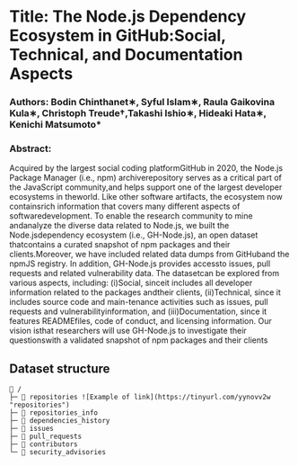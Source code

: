 # Title: The Node.js Dependency Ecosystem in GitHub:Social, Technical, and Documentation Aspects
### Authors: Bodin Chinthanet∗, Syful Islam∗, Raula Gaikovina Kula∗, Christoph Treude†,Takashi Ishio∗, Hideaki Hata∗, Kenichi Matsumoto*

### Abstract: 
Acquired   by   the   largest   social   coding   platformGitHub in 2020, the Node.js Package Manager (i.e., npm) archiverepository serves as a critical part of the JavaScript community,and helps support one of the largest developer ecosystems in theworld. Like other software artifacts, the ecosystem now containsrich  information  that  covers  many  different  aspects  of  softwaredevelopment.  To  enable  the  research  community  to  mine  andanalyze the diverse data related to Node.js, we built the Node.jsdependency  ecosystem  (i.e.,  GH-Node.js),  an  open  dataset  thatcontains  a  curated  snapshot  of  npm  packages  and  their  clients.Moreover,  we  have  included  related  data  dumps  from  GitHuband the npmJS registry. In addition, GH-Node.js provides accessto issues, pull requests and related vulnerability data. The datasetcan be explored from various aspects, including: (i)Social, sinceit includes all developer information related to the packages andtheir clients, (ii)Technical, since it includes source code and main-tenance  activities  such  as  issues,  pull  requests  and  vulnerabilityinformation, and (iii)Documentation, since it features READMEfiles,  code  of  conduct,  and  licensing  information.  Our  vision  isthat researchers will use GH-Node.js to investigate their questionswith  a  validated  snapshot  of  npm  packages  and  their  clients

## Dataset structure

```
📁 /
├─ 📁 repositories ![Example of link](https://tinyurl.com/yynovv2w "repositories")
├─ 📁 repositories_info
├─ 📁 dependencies_history
├─ 📁 issues
├─ 📁 pull_requests
├─ 📁 contributors
└─ 📁 security_advisories
```
